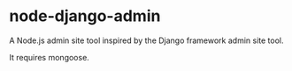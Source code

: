 node-django-admin
=================

A Node.js admin site tool inspired by the Django framework admin site tool.

It requires mongoose.
